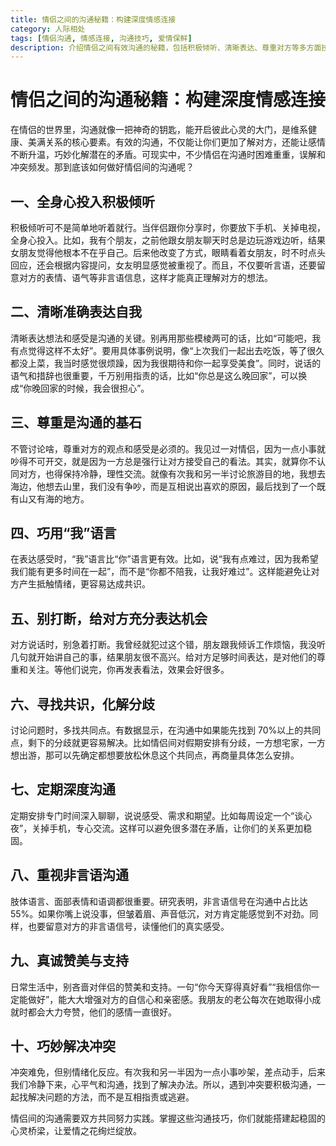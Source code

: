 ```yaml
---
title: 情侣之间的沟通秘籍：构建深度情感连接
category: 人际相处
tags: [情侣沟通, 情感连接, 沟通技巧, 爱情保鲜]
description: 介绍情侣之间有效沟通的秘籍，包括积极倾听、清晰表达、尊重对方等多方面技巧，帮助情侣构建深度情感连接，维系健康美满的关系。
---
```


# 情侣之间的沟通秘籍：构建深度情感连接

在情侣的世界里，沟通就像一把神奇的钥匙，能开启彼此心灵的大门，是维系健康、美满关系的核心要素。有效的沟通，不仅能让你们更加了解对方，还能让感情不断升温，巧妙化解潜在的矛盾。可现实中，不少情侣在沟通时困难重重，误解和冲突频发。那到底该如何做好情侣间的沟通呢？

## 一、全身心投入积极倾听
积极倾听可不是简单地听着就行。当伴侣跟你分享时，你要放下手机、关掉电视，全身心投入。比如，我有个朋友，之前他跟女朋友聊天时总是边玩游戏边听，结果女朋友觉得他根本不在乎自己。后来他改变了方式，眼睛看着女朋友，时不时点头回应，还会根据内容提问，女友明显感觉被重视了。而且，不仅要听言语，还要留意对方的表情、语气等非言语信息，这样才能真正理解对方的想法。

## 二、清晰准确表达自我
清晰表达想法和感受是沟通的关键。别再用那些模棱两可的话，比如“可能吧，我有点觉得这样不太好”。要用具体事例说明，像“上次我们一起出去吃饭，等了很久都没上菜，我当时感觉很烦躁，因为我很期待和你一起享受美食”。同时，说话的语气和措辞也很重要，千万别用指责的话，比如“你总是这么晚回家”，可以换成“你晚回家的时候，我会很担心”。

## 三、尊重是沟通的基石
不管讨论啥，尊重对方的观点和感受是必须的。我见过一对情侣，因为一点小事就吵得不可开交，就是因为一方总是强行让对方接受自己的看法。其实，就算你不认同对方，也得保持冷静，理性交流。就像有次我和另一半讨论旅游目的地，我想去海边，他想去山里，我们没有争吵，而是互相说出喜欢的原因，最后找到了一个既有山又有海的地方。

## 四、巧用“我”语言
在表达感受时，“我”语言比“你”语言更有效。比如，说“我有点难过，因为我希望我们能有更多时间在一起”，而不是“你都不陪我，让我好难过”。这样能避免让对方产生抵触情绪，更容易达成共识。

## 五、别打断，给对方充分表达机会
对方说话时，别急着打断。我曾经就犯过这个错，朋友跟我倾诉工作烦恼，我没听几句就开始讲自己的事，结果朋友很不高兴。给对方足够时间表达，是对他们的尊重和关注。等他们说完，你再发表看法，效果会好很多。

## 六、寻找共识，化解分歧
讨论问题时，多找共同点。有数据显示，在沟通中如果能先找到 70%以上的共同点，剩下的分歧就更容易解决。比如情侣间对假期安排有分歧，一方想宅家，一方想出游，那可以先确定都想要放松休息这个共同点，再商量具体怎么安排。

## 七、定期深度沟通
定期安排专门时间深入聊聊，说说感受、需求和期望。比如每周设定一个“谈心夜”，关掉手机，专心交流。这样可以避免很多潜在矛盾，让你们的关系更加稳固。

## 八、重视非言语沟通
肢体语言、面部表情和语调都很重要。研究表明，非言语信号在沟通中占比达 55%。如果你嘴上说没事，但皱着眉、声音低沉，对方肯定能感觉到不对劲。同样，也要留意对方的非言语信号，读懂他们的真实感受。

## 九、真诚赞美与支持
日常生活中，别吝啬对伴侣的赞美和支持。一句“你今天穿得真好看”“我相信你一定能做好”，能大大增强对方的自信心和亲密感。我朋友的老公每次在她取得小成就时都会大力夸赞，他们的感情一直很好。

## 十、巧妙解决冲突
冲突难免，但别情绪化反应。有次我和另一半因为一点小事吵架，差点动手，后来我们冷静下来，心平气和沟通，找到了解决办法。所以，遇到冲突要积极沟通，一起找解决问题的方法，而不是互相指责或逃避。

情侣间的沟通需要双方共同努力实践。掌握这些沟通技巧，你们就能搭建起稳固的心灵桥梁，让爱情之花绚烂绽放。